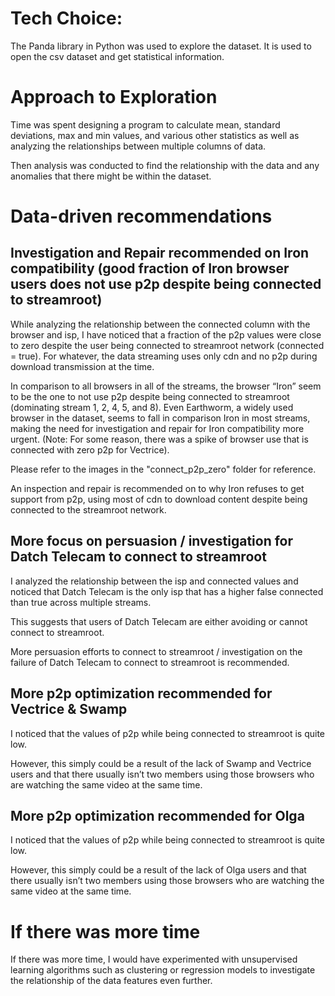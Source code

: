 # Tech Choice:
The Panda library in Python was used to explore the dataset. It is used to open the csv dataset and get statistical information.


# Approach to Exploration
Time was spent designing a program to calculate mean, standard deviations, max and min values, and various other statistics as well as analyzing the relationships between multiple columns of data. 

Then analysis was conducted to find the relationship with the data and any anomalies that there might be within the dataset.




# Data-driven recommendations

## Investigation and Repair recommended on Iron compatibility (good fraction of Iron browser users does not use p2p despite being connected to streamroot)
 
While analyzing the relationship between the connected column with the  browser and isp, I have noticed that a fraction of the p2p values were close to zero despite the user being connected to streamroot network (connected = true). For whatever, the data streaming uses only cdn and no p2p during download transmission at the time. 

In comparison to all browsers in all of the streams, the browser “Iron” seem to be the one to not use p2p despite being connected to streamroot (dominating stream 1, 2, 4, 5, and 8). Even Earthworm, a widely used browser in the dataset, seems to fall in comparison Iron in most streams, making the need for investigation and repair for Iron compatibility more urgent. (Note: For some reason, there was a spike of browser use that is connected with zero p2p for Vectrice).

Please refer to the images in the "connect_p2p_zero" folder for reference.

An inspection and repair is recommended on to why Iron refuses to get support from p2p, using most of cdn to download content despite being connected to the streamroot network.




## More focus on persuasion / investigation for Datch Telecam to connect to streamroot
I analyzed the relationship between the isp and connected values and noticed that Datch Telecam is the only isp that has a higher false connected than true across multiple streams.

This suggests that users of Datch Telecam are either avoiding or cannot connect to streamroot. 

More persuasion efforts to connect to streamroot / investigation on the failure of Datch Telecam to connect to streamroot is recommended.

## More p2p optimization recommended for Vectrice & Swamp
I noticed that the values of p2p while being connected to streamroot is quite low. 

However, this simply could be a result of the lack of Swamp and Vectrice users and that there usually isn’t two members using those browsers who are watching the same video at the same time.

## More p2p optimization recommended for Olga
I noticed that the values of p2p while being connected to streamroot is quite low. 

However, this simply could be a result of the lack of Olga users and that there usually isn’t two members using those browsers who are watching the same video at the same time.







# If there was more time
If there was more time, I would have experimented with unsupervised learning algorithms such as clustering or regression models to investigate the relationship of the data features even further.

